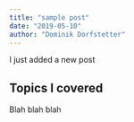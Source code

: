 ```yaml
---
title: "sample post"
date: "2019-05-10"
author: "Dominik Dorfstetter"
---
```


I just added a new post

## Topics I covered

Blah blah blah